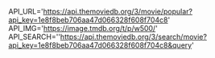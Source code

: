 API_URL='https://api.themoviedb.org/3/movie/popular?api_key=1e8f8beb706aa47d066328f608f704c8'
API_IMG='https://image.tmdb.org/t/p/w500/'
API_SEARCH=''https://api.themoviedb.org/3/search/movie?api_key=1e8f8beb706aa47d066328f608f704c8&query'